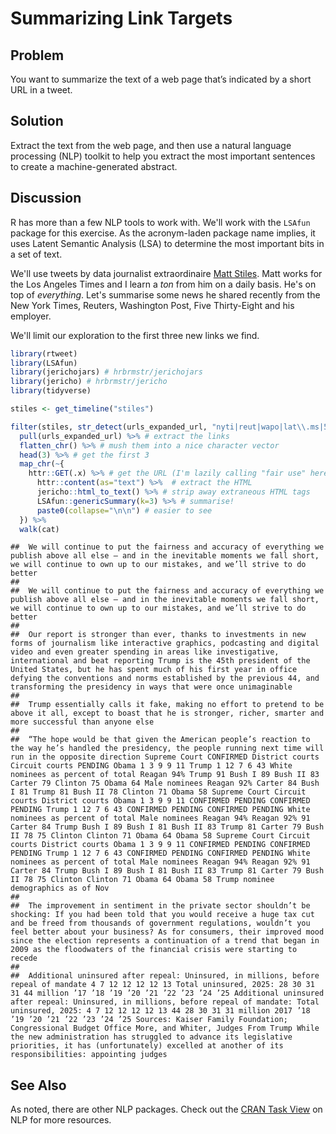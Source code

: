 # Summarizing Link Targets 

## Problem

You want to summarize the text of a web page that’s indicated by a short URL in a tweet.

## Solution

Extract the text from the web page, and then use a natural language processing (NLP) toolkit to help you extract the most important sentences to create a machine-generated abstract.

## Discussion

R has more than a few NLP tools to work with. We'll work with the `LSAfun` package for this exercise. As the acronym-laden package name implies, it uses  Latent Semantic Analysis (LSA) to determine the most important bits in a set of text.

We'll use tweets by data journalist extraordinaire [Matt Stiles](https://twitter.com/stiles). Matt works for the Los Angeles Times and I learn a _ton_ from him on a daily basis. He's on top of _everything_. Let's summarise some news he shared recently from the New York Times, Reuters, Washington Post, Five Thirty-Eight and his employer. 

We'll limit our exploration to the first three new links we find.


```r
library(rtweet)
library(LSAfun)
library(jerichojars) # hrbrmstr/jerichojars
library(jericho) # hrbrmstr/jericho
library(tidyverse)
```

```r
stiles <- get_timeline("stiles")

filter(stiles, str_detect(urls_expanded_url, "nyti|reut|wapo|lat\\.ms|53ei")) %>%  # only get tweets with news links
  pull(urls_expanded_url) %>% # extract the links
  flatten_chr() %>% # mush them into a nice character vector
  head(3) %>% # get the first 3
  map_chr(~{
    httr::GET(.x) %>% # get the URL (I'm lazily calling "fair use" here vs check robots.txt since I'm suggesting you do this for your benefit vs profit)
      httr::content(as="text") %>%  # extract the HTML
      jericho::html_to_text() %>% # strip away extraneous HTML tags
      LSAfun::genericSummary(k=3) %>% # summarise!
      paste0(collapse="\n\n") # easier to see
  }) %>%
  walk(cat)
```

```
##  We will continue to put the fairness and accuracy of everything we publish above all else — and in the inevitable moments we fall short, we will continue to own up to our mistakes, and we’ll strive to do better
## 
##  We will continue to put the fairness and accuracy of everything we publish above all else — and in the inevitable moments we fall short, we will continue to own up to our mistakes, and we’ll strive to do better
## 
##  Our report is stronger than ever, thanks to investments in new forms of journalism like interactive graphics, podcasting and digital video and even greater spending in areas like investigative, international and beat reporting Trump is the 45th president of the United States, but he has spent much of his first year in office defying the conventions and norms established by the previous 44, and transforming the presidency in ways that were once unimaginable
## 
##  Trump essentially calls it fake, making no effort to pretend to be above it all, except to boast that he is stronger, richer, smarter and more successful than anyone else
## 
##  “The hope would be that given the American people’s reaction to the way he’s handled the presidency, the people running next time will run in the opposite direction Supreme Court CONFIRMED District courts Circuit courts PENDING Obama 1 3 9 9 11 Trump 1 12 7 6 43 White nominees as percent of total Reagan 94% Trump 91 Bush I 89 Bush II 83 Carter 79 Clinton 75 Obama 64 Male nominees Reagan 92% Carter 84 Bush I 81 Trump 81 Bush II 78 Clinton 71 Obama 58 Supreme Court Circuit courts District courts Obama 1 3 9 9 11 CONFIRMED PENDING CONFIRMED PENDING Trump 1 12 7 6 43 CONFIRMED PENDING CONFIRMED PENDING White nominees as percent of total Male nominees Reagan 94% Reagan 92% 91 Carter 84 Trump Bush I 89 Bush I 81 Bush II 83 Trump 81 Carter 79 Bush II 78 75 Clinton Clinton 71 Obama 64 Obama 58 Supreme Court Circuit courts District courts Obama 1 3 9 9 11 CONFIRMED PENDING CONFIRMED PENDING Trump 1 12 7 6 43 CONFIRMED PENDING CONFIRMED PENDING White nominees as percent of total Male nominees Reagan 94% Reagan 92% 91 Carter 84 Trump Bush I 89 Bush I 81 Bush II 83 Trump 81 Carter 79 Bush II 78 75 Clinton Clinton 71 Obama 64 Obama 58 Trump nominee demographics as of Nov
## 
##  The improvement in sentiment in the private sector shouldn’t be shocking: If you had been told that you would receive a huge tax cut and be freed from thousands of government regulations, wouldn’t you feel better about your business? As for consumers, their improved mood since the election represents a continuation of a trend that began in 2009 as the floodwaters of the financial crisis were starting to recede
## 
##  Additional uninsured after repeal: Uninsured, in millions, before repeal of mandate 4 7 12 12 12 12 13 Total uninsured, 2025: 28 30 31 31 44 million ’17 ’18 ’19 ’20 ’21 ’22 ’23 ’24 ’25 Additional uninsured after repeal: Uninsured, in millions, before repeal of mandate: Total uninsured, 2025: 4 7 12 12 12 12 13 44 28 30 31 31 million 2017 ’18 ’19 ’20 ’21 ’22 ’23 ’24 ’25 Sources: Kaiser Family Foundation; Congressional Budget Office More, and Whiter, Judges From Trump While the new administration has struggled to advance its legislative priorities, it has (unfortunately) excelled at another of its responsibilities: appointing judges
```

## See Also

As noted, there are other NLP packages. Check out the [CRAN Task View](https://cran.r-project.org/web/views/NaturalLanguageProcessing.html) on NLP for more resources.
